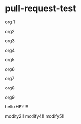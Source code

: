 # pull-request-test

org 1

org2

org3

org4

org5

org6

org7

org8

org9

hello
HEY!!!

modify2!!
modify4!!
modify5!!
